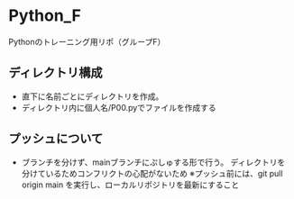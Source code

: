 # Python_F
Pythonのトレーニング用リポ（グループF）

## ディレクトリ構成
- 直下に名前ごとにディレクトリを作成。
- ディレクトリ内に個人名/P00.pyでファイルを作成する

## プッシュについて
- ブランチを分けず、mainブランチにぷしゅする形で行う。 
ディレクトリを分けているためコンフリクトの心配がないため 
※プッシュ前には、git pull origin main を実行し、ローカルリポジトリを最新にすること